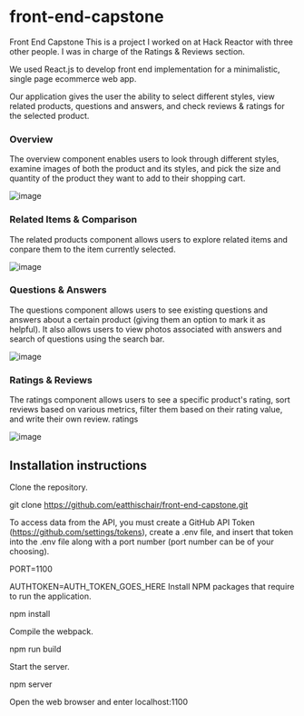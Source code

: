 # front-end-capstone
Front End Capstone
This is a project I worked on at Hack Reactor with three other people. I was in charge of the Ratings & Reviews section.

We used React.js to develop front end implementation for a minimalistic, single page ecommerce web app.

Our application gives the user the ability to select different styles, view related products, questions and answers, and check reviews & ratings for the selected product.

<h3>Overview</h3>
The overview component enables users to look through different styles, examine images of both the product and its styles, and pick the size and quantity of the product they want to add to their shopping cart.

![image](https://github.com/eatthischair/front-end-capstone/assets/116133810/9f2c23a0-2251-4053-8ed0-81a44d3a398b)

<h3>Related Items & Comparison</h3>
The related products component allows users to explore related items and conpare them to the item currently selected.

![image](https://github.com/eatthischair/front-end-capstone/assets/116133810/e87b16dd-3ef7-4226-b021-8f1aa2261098)

<h3>Questions & Answers</h3>
The questions component allows users to see existing questions and answers about a certain product (giving them an option to mark it as helpful). It also allows users to view photos associated with answers and search of questions using the search bar.

![image](https://github.com/eatthischair/front-end-capstone/assets/116133810/8fe922ac-7443-4677-b0ee-7f143d9ae6cf)

<h3>Ratings & Reviews</h3>
The ratings component allows users to see a specific product's rating, sort reviews based on various metrics, filter them based on their rating value, and write their own review. ratings

![image](https://github.com/eatthischair/front-end-capstone/assets/116133810/d26c1280-3d55-4183-980b-9855d9e4e9cc)



<h2>Installation instructions</h2>

Clone the repository.

git clone https://github.com/eatthischair/front-end-capstone.git

To access data from the API, you must create a GitHub API Token (https://github.com/settings/tokens), create a .env file, and insert that token into the .env file along with a port number (port number can be of your choosing).

PORT=1100

AUTHTOKEN=AUTH_TOKEN_GOES_HERE
Install NPM packages that require to run the application.

npm install

Compile the webpack.

npm run build

Start the server.

npm server

Open the web browser and enter localhost:1100
